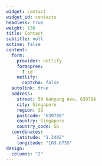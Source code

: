 ```yaml
---
widget: contact
widget_id: contacts
headless: true
weight: 130
title: Contact
subtitle: null
active: false
content:
  form:
    provider: netlify
    formspree:
      ? id
    netlify:
      captcha: false
  autolink: true
  address:
    street: 50 Nanyang Ave, 639798
    city: Singapore
    region: SG
    postcode: "639798"
    country: Singapore
    country_code: SG
  coordinates:
    latitude: "1.3402"
    longitude: "103.6755"
design:
  columns: "2"
---
```

